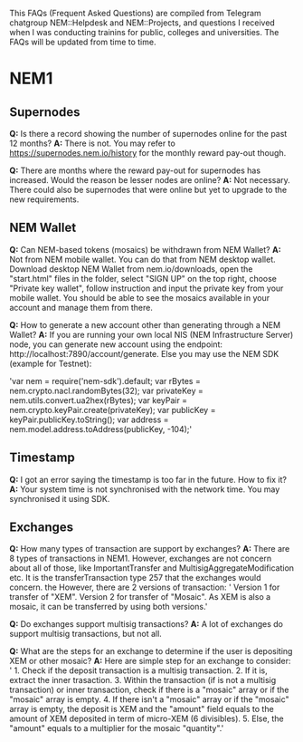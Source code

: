 This FAQs (Frequent Asked Questions) are compiled from Telegram chatgroup NEM::Helpdesk and NEM::Projects, and questions I received when I was conducting trainins for public, colleges and universities. The FAQs will be updated from time to time.

# NEM1

## Supernodes
**Q:** Is there a record showing the number of supernodes online for the past 12 months?
**A:** There is not. You may refer to https://supernodes.nem.io/history for the monthly reward pay-out though. 

**Q:** There are months where the reward pay-out for supernodes has increased. Would the reason be lesser nodes are online?
**A:** Not necessary. There could also be supernodes that were online but yet to upgrade to the new requirements. 

## NEM Wallet
**Q:** Can NEM-based tokens (mosaics) be withdrawn from NEM Wallet?
**A:** Not from NEM mobile wallet. You can do that from NEM desktop wallet. Download desktop NEM Wallet from nem.io/downloads, open the "start.html" files in the folder, select "SIGN UP" on the top right, choose "Private key wallet", follow instruction and input the private key from your mobile wallet. You should be able to see the mosaics available in your account and manage them from there.

**Q:** How to generate a new account other than generating through a NEM Wallet?
**A:** If you are running your own local NIS (NEM Infrastructure Server) node, you can generate new account using the endpoint: http://localhost:7890/account/generate. Else you may use the NEM SDK (example for Testnet):

'var nem = require('nem-sdk').default;
var rBytes = nem.crypto.nacl.randomBytes(32);
var privateKey = nem.utils.convert.ua2hex(rBytes);
var keyPair = nem.crypto.keyPair.create(privateKey);
var publicKey = keyPair.publicKey.toString();
var address = nem.model.address.toAddress(publicKey, -104);'


## Timestamp
**Q:** I got an error saying the timestamp is too far in the future. How to fix it?
**A:** Your system time is not synchronised with the network time. You may synchronised it using SDK. 

## Exchanges
**Q:** How many types of transaction are support by exchanges?
**A:** There are 8 types of transactions in NEM1. However, exchanges are not concern about all of those, like ImportantTransfer and MultisigAggregateModification etc. It is the transferTransaction type 257 that the exchanges would concern. the However, there are 2 versions of transaction: 
' Version 1 for transfer of "XEM".
Version 2 for transfer of "Mosaic".
As XEM is also a mosaic, it can be transferred by using both versions.'

**Q:** Do exchanges support multisig transactions?
**A:** A lot of exchanges do support multisig transactions, but not all. 

**Q:** What are the steps for an exchange to determine if the user is depositing XEM or other mosaic?
**A:** Here are simple step for an exchange to consider:
' 1. Check if the deposit transaction is a multisig transaction.
2. If it is, extract the inner trasaction. 
3. Within the transaction (if is not a multisig transaction) or inner transaction, check if there is a "mosaic" array or if the "mosaic" array is empty.
4. If there isn't a "mosaic" array or if the "mosaic" array is empty, the deposit is XEM and the "amount" field equals to the amount of XEM deposited in term of micro-XEM (6 divisibles).
5. Else, the "amount" equals to a multiplier for the mosaic "quantity".'

